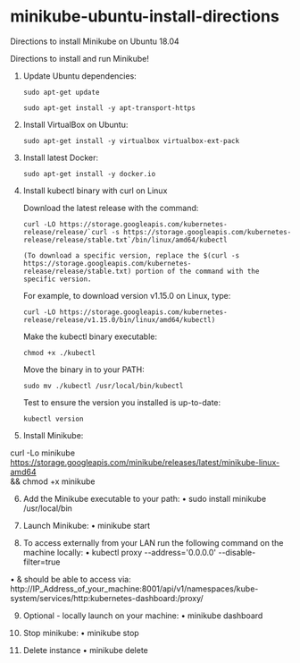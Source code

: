 # minikube-ubuntu-install-directions
Directions to install Minikube on Ubuntu 18.04





Directions to install and run Minikube!

1.	Update Ubuntu dependencies:

		sudo apt-get update
    
		sudo apt-get install -y apt-transport-https

2.	Install VirtualBox on Ubuntu:

		sudo apt-get install -y virtualbox virtualbox-ext-pack

3.	Install latest Docker:

		sudo apt-get install -y docker.io

4.	Install kubectl binary with curl on Linux

	Download the latest release with the command:
	
		curl -LO https://storage.googleapis.com/kubernetes-release/release/`curl -s https://storage.googleapis.com/kubernetes-release/release/stable.txt`/bin/linux/amd64/kubectl

		(To download a specific version, replace the $(curl -s https://storage.googleapis.com/kubernetes-release/release/stable.txt) portion of the command with the specific version.

	For example, to download version v1.15.0 on Linux, type:

		curl -LO https://storage.googleapis.com/kubernetes-release/release/v1.15.0/bin/linux/amd64/kubectl)

	Make the kubectl binary executable:
	
		chmod +x ./kubectl

	Move the binary in to your PATH:
	
		sudo mv ./kubectl /usr/local/bin/kubectl

	Test to ensure the version you installed is up-to-date:
	
		kubectl version




5.	Install Minikube:

curl -Lo minikube https://storage.googleapis.com/minikube/releases/latest/minikube-linux-amd64 \
&& chmod +x minikube

6.	Add the Minikube executable to your path:
•	sudo install minikube /usr/local/bin

7.	Launch Minikube:
•	minikube start

8.	To access externally from your LAN run the following command on the machine locally:
•	kubectl proxy --address='0.0.0.0' --disable-filter=true

•	& should be able to access via:
http://IP_Address_of_your_machine:8001/api/v1/namespaces/kube-system/services/http:kubernetes-dashboard:/proxy/

9.	Optional - locally launch on your machine:
•	minikube dashboard

10.	Stop minikube:
•	minikube stop

11.	Delete instance
•	minikube delete
